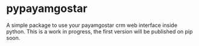 # pypayamgostar
A simple package to use your payamgostar crm web interface inside python.
This is a work in progress, the first version will be published on pip soon.
